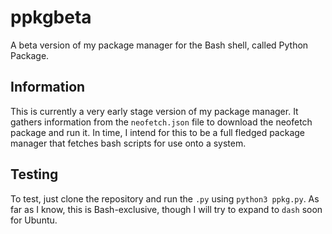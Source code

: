 # ppkgbeta
A beta version of my package manager for the Bash shell, called Python Package.

## Information
This is currently a very early stage version of my package manager. It gathers information from the `neofetch.json` file to download the neofetch package and run it.
In time, I intend for this to be a full fledged package manager that fetches bash scripts for use onto a system.
## Testing
To test, just clone the repository and run the `.py` using `python3 ppkg.py`. As far as I know, this is Bash-exclusive, though I will try to expand to `dash` soon for Ubuntu.
